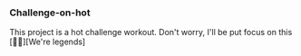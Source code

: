 ### Challenge-on-hot

This project is a hot challenge workout.
Don't worry, I'll be put focus on this  
[🤖🤖][We're legends]
